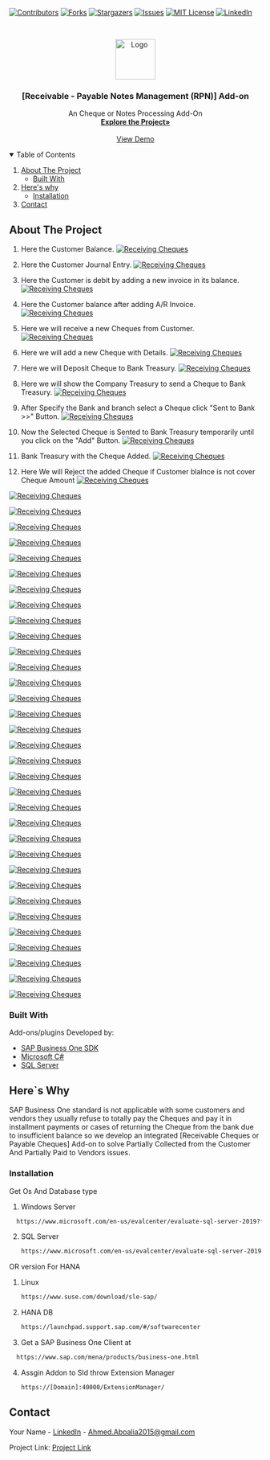 [![Contributors][contributors-shield]][contributors-url]
[![Forks][forks-shield]][forks-url]
[![Stargazers][stars-shield]][stars-url]
[![Issues][issues-shield]][issues-url]
[![MIT License][license-shield]][license-url] 
[![LinkedIn][linkedin-shield]][linkedin-url]



<!-- PROJECT LOGO -->
<br />
<p align="center">
  <a href="https://github.com/Aboalia/NRPM-Addon">
    <img src="Images/logo.png" alt="Logo" width="80" height="80">
  </a>

  <h3 align="center">[Receivable - Payable Notes Management (RPN)] Add-on</h3>

  <p align="center">
    An Cheque or Notes Processing Add-On
    <br />
    <a href="https://github.com/Aboalia/NRPM-Addon"><strong>Explore the Project»</strong></a>
    <br />
    <br />
    <a href="https://github.com/Aboalia/NRPM-Addon">View Demo</a>
  </p>
</p>



<!-- TABLE OF CONTENTS -->
<details open="open">
  <summary>Table of Contents</summary>
  <ol>
    <li>
      <a href="#about-the-project">About The Project</a>
      <ul>
        <li><a href="#built-with">Built With</a></li>
      </ul>
    </li>
    <li>
      <a href="#getting-started">Here's why</a>
      <ul>
        <li><a href="#installation">Installation</a></li>
      </ul>
    </li>
    <li><a href="#contact">Contact</a></li>
  </ol>
</details>



<!-- ABOUT THE PROJECT -->
## About The Project
1. Here the Customer Balance.
[![Receiving Cheques][product-screenshot01]]()

2. Here the Customer Journal Entry.
[![Receiving Cheques][product-screenshot02]]()

3. Here the Customer is debit by adding a new invoice in its balance.
[![Receiving Cheques][product-screenshot03]]()

4. Here the Customer balance after adding A/R Invoice.
[![Receiving Cheques][product-screenshot04]]()

5. Here we will receive a new Cheques from Customer.
[![Receiving Cheques][product-screenshot05]]()

6. Here we will add a new Cheque with Details.
[![Receiving Cheques][product-screenshot06]]()

7. Here we will Deposit Cheque to Bank Treasury.
[![Receiving Cheques][product-screenshot07]]()

8. Here we will show the Company Treasury to send a Cheque to Bank Treasury.
[![Receiving Cheques][product-screenshot08]]()

9. After Specify the Bank and branch select a Cheque click "Sent to Bank >>" Button.
[![Receiving Cheques][product-screenshot09]]()

10. Now the Selected Cheque is Sented to Bank Treasury temporarily until you click on the "Add" Button.
[![Receiving Cheques][product-screenshot10]]()

11. Bank Treasury with the Cheque Added.
[![Receiving Cheques][product-screenshot11]]()

12. Here We will Reject the added Cheque if Customer blalnce is not cover Cheque Amount
[![Receiving Cheques][product-screenshot12]]()

[![Receiving Cheques][product-screenshot13]]()

[![Receiving Cheques][product-screenshot14]]()

[![Receiving Cheques][product-screenshot15]]()

[![Receiving Cheques][product-screenshot16]]()

[![Receiving Cheques][product-screenshot17]]()

[![Receiving Cheques][product-screenshot18]]()

[![Receiving Cheques][product-screenshot19]]()

[![Receiving Cheques][product-screenshot20]]()

[![Receiving Cheques][product-screenshot21]]()

[![Receiving Cheques][product-screenshot22]]()

[![Receiving Cheques][product-screenshot23]]()

[![Receiving Cheques][product-screenshot24]]()

[![Receiving Cheques][product-screenshot25]]()

[![Receiving Cheques][product-screenshot26]]()

[![Receiving Cheques][product-screenshot27]]()

[![Receiving Cheques][product-screenshot28]]()

[![Receiving Cheques][product-screenshot29]]()

[![Receiving Cheques][product-screenshot30]]()

[![Receiving Cheques][product-screenshot31]]()

[![Receiving Cheques][product-screenshot32]]()

[![Receiving Cheques][product-screenshot33]]()

[![Receiving Cheques][product-screenshot34]]()

[![Receiving Cheques][product-screenshot35]]()

[![Receiving Cheques][product-screenshot36]]()

[![Receiving Cheques][product-screenshot37]]()

[![Receiving Cheques][product-screenshot38]]()

[![Receiving Cheques][product-screenshot39]]()

[![Receiving Cheques][product-screenshot40]]()

[![Receiving Cheques][product-screenshot41]]()

[![Receiving Cheques][product-screenshot42]]()

[![Receiving Cheques][product-screenshot43]]()

[![Receiving Cheques][product-screenshot44]]()

[![Receiving Cheques][product-screenshot45]]()

### Built With

Add-ons/plugins Developed by:
* [SAP Business One SDK](https://www.sap.com/mena/products/business-one.html)
* [Microsoft C#](https://dotnet.microsoft.com/learn/csharp)
* [SQL Server](https://www.microsoft.com/en-us/sql-server/sql-server-2019)



<!-- GETTING STARTED -->
## Here`s Why
SAP Business One standard is not applicable with some customers and vendors they usually refuse to totally pay the Cheques and pay it in installment payments or cases of returning the Cheque from the bank due to insufficient balance so we develop an integrated [Receivable Cheques or Payable Cheques] Add-on to solve Partially Collected from the Customer And Partially Paid to Vendors issues.


### Installation
Get Os And Database type
1. Windows Server
 ```sh
   https://www.microsoft.com/en-us/evalcenter/evaluate-sql-server-2019?filetype=EXE
   ```
2. SQL Server
   ```sh
   https://www.microsoft.com/en-us/evalcenter/evaluate-sql-server-2019?filetype=EXE
   ```
OR version For HANA
1. Linux
    ```sh
   https://www.suse.com/download/sle-sap/
   ```
   
2. HANA DB
   ```sh
   https://launchpad.support.sap.com/#/softwarecenter
   ```
   
3. Get a SAP Business One Client at 
 ```sh
   https://www.sap.com/mena/products/business-one.html
   ```
4. Assgin Addon to Sld throw Extension Manager
   ```sh
   https://[Domain]:40000/ExtensionManager/
   ```


<!-- CONTACT -->
## Contact

Your Name - [LinkedIn]( https://www.linkedin.com/in/engabo3lia/) - Ahmed.Aboalia2015@gmail.com

Project Link: [Project Link](https://github.com/Aboalia/NRPM-Addon)




<!-- MARKDOWN LINKS & IMAGES -->
<!-- https://www.markdownguide.org/basic-syntax/#reference-style-links -->
[contributors-shield]: https://img.shields.io/github/contributors/othneildrew/Best-README-Template.svg?style=for-the-badge
[contributors-url]: https://github.com/Aboalia/NRPM-Addon/network/members
[forks-shield]: https://img.shields.io/github/forks/othneildrew/Best-README-Template.svg?style=for-the-badge
[forks-url]: https://github.com/Aboalia/NRPM-Addon/network/members
[stars-shield]: https://img.shields.io/github/stars/othneildrew/Best-README-Template.svg?style=for-the-badge
[stars-url]: https://github.com/Aboalia/NRPM-Addon/stargazers
[issues-shield]: https://img.shields.io/github/issues/othneildrew/Best-README-Template.svg?style=for-the-badge
[issues-url]: https://github.com/Aboalia/NRPM-Addon/issues
[license-shield]: https://img.shields.io/github/license/othneildrew/Best-README-Template.svg?style=for-the-badge
[license-url]: https://github.com/Aboalia/NRPM-Addon/blob/master/LICENSE.txt
[linkedin-shield]: https://img.shields.io/badge/-LinkedIn-black.svg?style=for-the-badge&logo=linkedin&colorB=555
[linkedin-url]: https://www.linkedin.com/in/engabo3lia/
[product-screenshot01]: Images/ScreenShot01.png
[product-screenshot02]: Images/ScreenShot02.png
[product-screenshot03]: Images/ScreenShot03.png
[product-screenshot04]: Images/ScreenShot04.png
[product-screenshot05]: Images/ScreenShot05.png
[product-screenshot06]: Images/ScreenShot06.png
[product-screenshot07]: Images/ScreenShot07.png
[product-screenshot08]: Images/ScreenShot08.png
[product-screenshot09]: Images/ScreenShot09.png
[product-screenshot10]: Images/ScreenShot10.png
[product-screenshot11]: Images/ScreenShot11.png
[product-screenshot12]: Images/ScreenShot12.png
[product-screenshot13]: Images/ScreenShot13.png
[product-screenshot14]: Images/ScreenShot14.png
[product-screenshot15]: Images/ScreenShot15.png
[product-screenshot16]: Images/ScreenShot16.png
[product-screenshot17]: Images/ScreenShot17.png
[product-screenshot18]: Images/ScreenShot18.png
[product-screenshot19]: Images/ScreenShot19.png
[product-screenshot20]: Images/ScreenShot20.png
[product-screenshot21]: Images/ScreenShot21.png
[product-screenshot22]: Images/ScreenShot22.png
[product-screenshot23]: Images/ScreenShot23.png
[product-screenshot24]: Images/ScreenShot24.png
[product-screenshot25]: Images/ScreenShot25.png
[product-screenshot26]: Images/ScreenShot26.png
[product-screenshot27]: Images/ScreenShot27.png
[product-screenshot28]: Images/ScreenShot28.png
[product-screenshot29]: Images/ScreenShot29.png
[product-screenshot30]: Images/ScreenShot30.png
[product-screenshot31]: Images/ScreenShot31.png
[product-screenshot32]: Images/ScreenShot32.png
[product-screenshot33]: Images/ScreenShot33.png
[product-screenshot34]: Images/ScreenShot34.png
[product-screenshot35]: Images/ScreenShot35.png
[product-screenshot36]: Images/ScreenShot36.png
[product-screenshot37]: Images/ScreenShot37.png
[product-screenshot38]: Images/ScreenShot38.png
[product-screenshot39]: Images/ScreenShot39.png
[product-screenshot40]: Images/ScreenShot40.png
[product-screenshot41]: Images/ScreenShot41.png
[product-screenshot42]: Images/ScreenShot42.png
[product-screenshot43]: Images/ScreenShot43.png
[product-screenshot44]: Images/ScreenShot44.png
[product-screenshot45]: Images/ScreenShot45.png


